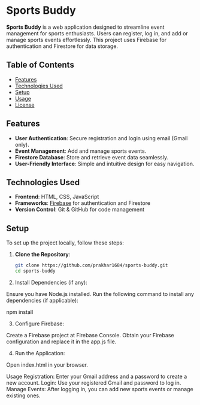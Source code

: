 # Sports Buddy

**Sports Buddy** is a web application designed to streamline event management for sports enthusiasts. Users can register, log in, and add or manage sports events effortlessly. This project uses Firebase for authentication and Firestore for data storage.

## Table of Contents

- [Features](#features)
- [Technologies Used](#technologies-used)
- [Setup](#setup)
- [Usage](#usage)
- [License](#license)

## Features

- **User Authentication**: Secure registration and login using email (Gmail only).
- **Event Management**: Add and manage sports events.
- **Firestore Database**: Store and retrieve event data seamlessly.
- **User-Friendly Interface**: Simple and intuitive design for easy navigation.

## Technologies Used

- **Frontend**: HTML, CSS, JavaScript
- **Frameworks**: [Firebase](https://firebase.google.com/) for authentication and Firestore
- **Version Control**: Git & GitHub for code management

## Setup

To set up the project locally, follow these steps:

1. **Clone the Repository**:
   ```bash
   git clone https://github.com/prakhar1684/sports-buddy.git
   cd sports-buddy
2. Install Dependencies (if any):

Ensure you have Node.js installed.
Run the following command to install any dependencies (if applicable):

npm install

3. Configure Firebase:

Create a Firebase project at Firebase Console.
Obtain your Firebase configuration and replace it in the app.js file.

4. Run the Application:

Open index.html in your browser.

Usage
Registration: Enter your Gmail address and a password to create a new account.
Login: Use your registered Gmail and password to log in.
Manage Events: After logging in, you can add new sports events or manage existing ones.
